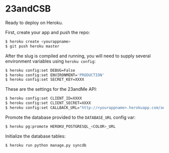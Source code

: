 23andCSB
========

Ready to deploy on Heroku.

First, create your app and push the repo:
```bash
$ heroku create <yourappname>
$ git push heroku master
```

After the slug is compiled and running, you will need to supply several environment variables using `heroku config`:
```bash
$ heroku config:set DEBUG=False
$ heroku config:set ENVIRONMENT='PRODUCTION'
$ heroku config:set SECRET_KEY=XXXX
```

These are the settings for the 23andMe API:
```bash
$ heroku config:set CLIENT_ID=XXXX
$ heroku config:set CLIENT_SECRET=XXXX
$ heroku config:set CALLBACK_URL="http://<yourappname>.herokuapp.com/auth/callback/"
```

Promote the database provided to the `DATABASE_URL` config var:
```bash
$ heroku pg:promote HEROKU_POSTGRESQL_<COLOR>_URL
```

Initialize the database tables:
```bash
$ heroku run python manage.py syncdb
```
